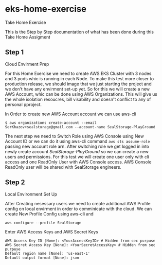 # eks-home-exercise
Take Home Exercise

This is the Step by Step documentation of what has been done during this Take Home Assigment

## Step 1

Cloud Envirment Prep

For this Home Exercise we need to create AWS EKS Cluster with 3 nodes and 3 pods whic is running in each Node. To make this test more closer to production release, we should image that we just starting the project and we don't have any envirment set-up yet. So for this we will create a new AWS Account, whic can be done using AWS Organizations. This will give us the whole isolation resoucres, bill visability and doesn't conflict to any of personal pproject.

In Order to create new AWS Account account we can use aws-cli

```
$ aws organizations create-account --email SerKhazov+sealstorage@gmail.com --account-name SealStorage-PlayGround
```

The next step we need to Switch Role using AWS Console using New Account ID or we can do it using aws-cli command `aws sts assume-role` passing new account role arn. After switching role we get logged in into newly create account *SealStorage-PlayGround* so we can create a new users and permissions. For this test we will create one user only with cli access and one ReadOnly User with AWS Console access. AWS Console ReadOnly user will be shared with SealStorage engineers.

## Step 2

Local Environment Set Up

After Creating nesessary users we need to create additional AWS Profile config on local envirment in order to comminicate with the cloud. We can create New Profile Config using aws-cli and 

```
aws configure --profile SealStorage
```

Enter AWS Access Keys and AWS Secret Keys

```
AWS Access Key ID [None]: <YourAccessKeyID> # Hidden from sec purpuse
AWS Secret Access Key [None]: <YourSecretAccessKey> # Hidden from sec purpuse
Default region name [None]: 'us-east-1'
Default output format [None]: json
```

